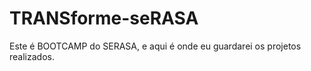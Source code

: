 # TRANSforme-seRASA

Este é BOOTCAMP do SERASA, e aqui é onde eu guardarei os projetos realizados.
##
